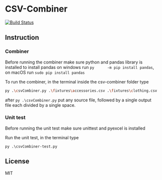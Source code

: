 # CSV-Combiner

[![Build Status](https://travis-ci.org/joemccann/dillinger.svg?branch=master)](https://travis-ci.org/joemccann/dillinger)



## Instruction

### Combiner

Before running the combiner make sure python and pandas library is installed
to install pandas on windows run ```py      -m pip install pandas```, on macOS run ```sudo pip install pandas```

To run the combiner, in the terminal inside the csv-combiner folder type
```sh
py .\csvCombiner.py .\fixtures\accessories.csv .\fixtures\clothing.csv combined.csv
```
after ```py .\csvCombiner.py``` put any source file, followed by a single output file each divided by a single space.

### Unit test

Before running the unit test make sure unittest and pyexcel is installed

Run the unit test, in the terminal type
```
py .\csvCombiner-test.py
```


## License

MIT

